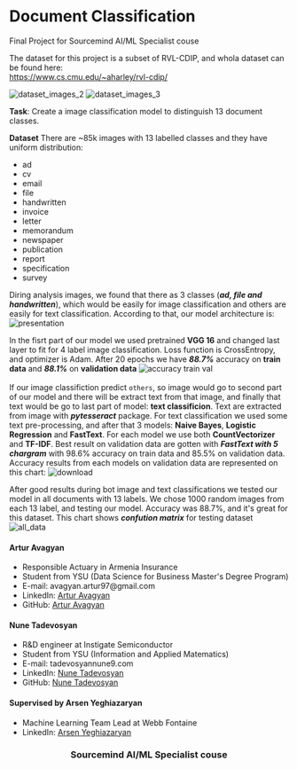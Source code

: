 # Document Classification
Final Project for Sourcemind AI/ML Specialist couse

The dataset for this project is a subset of RVL-CDIP, and whola dataset can be found here: \
  https://www.cs.cmu.edu/~aharley/rvl-cdip/

![dataset_images_2](https://user-images.githubusercontent.com/58246780/163474682-2f1f6ce6-3695-40c7-a402-874d50afb81b.jpg)
![dataset_images_3](https://user-images.githubusercontent.com/58246780/163474687-c1a9e7e7-af34-49dd-a614-2518389f8fc7.jpg)

**Task**: Create a image classification model to distinguish 13 document classes.

**Dataset**
There are ~85k images with 13 labelled classes and they have uniform distribution:
- ad
- cv
- email
- file
- handwritten
- invoice
- letter
- memorandum
- newspaper
- publication
- report
- specification
- survey

Diring analysis images, we found that there as 3 classes (***ad, file and handwritten***), which would be easily for image classification and others are easily for text classification. According to that, our model architecture is:
![presentation](https://user-images.githubusercontent.com/58246780/163481671-85bb1951-770c-4921-b021-53d5d586be85.png)


In the fisrt part of our model we used pretrained **VGG 16** and changed last layer to fit for 4 label image classification. Loss function is CrossEntropy, and optimizer is Adam. After 20 epochs we have ***88.7%*** accuracy on **train data** and ***88.1%*** on **validation data**
![accuracy train val](https://user-images.githubusercontent.com/58246780/163477709-fb9a53de-03cf-4648-99a0-25d34310e956.png)
\
\
If our image classifiction predict `others`, so image would go to second part of our model and there will be extract text from that image, and finally that text would be go to last part of model: **text classificion**. Text are extracted from image with ***pytesseract*** package. For text classification we used some text pre-processing, and after that 3 models: **Naive Bayes**, **Logistic Regression** and **FastText**. For each model we use both **CountVectorizer** and **TF-IDF**. Best result on validation data are gotten with ***FastText with 5 chargram*** with 98.6% accuracy on train data and 85.5% on validation data. Accuracy results from each models on validation data are represented on this chart:
![download](https://user-images.githubusercontent.com/58246780/163480172-749ed268-dfb2-4a32-b50c-d7fb99e3dd69.png)

After good results during bot image and text classifications we tested our model in all documents with 13 labels. We chose 1000 random images from each 13 label, and testing our model. Accuracy was 88.7%, and it's great for this dataset. This chart shows ***confution matrix*** for testing dataset\
![all_data](https://user-images.githubusercontent.com/58246780/163481340-49f198bc-b766-4aa8-b269-f3ee917dac9f.png)

<h4 align="left">Artur Avagyan</h4>
    <ul>
    <li>Responsible Actuary in Armenia Insurance</li>
    <li>Student from YSU (Data Science for Business Master's Degree Program)</li>
    <li>E-mail:   avagyan.artur97@gmail.com</li>
    <li>LinkedIn: <a href="https://www.linkedin.com/in/artur-avagyan-0a16311b3">Artur Avagyan</a></li>
    <li>GitHub:   <a href="https://github.com/artur-avagyan">Artur Avagyan</a></li>
    </ul>

<h4 align="left">Nune Tadevosyan</h4>
    <ul>
    <li>R&D engineer at Instigate Semiconductor</li>
    <li>Student from YSU (Information and Applied Matematics)</li>
    <li>E-mail:   tadevosyannune9.com</li>
    <li>LinkedIn: <a href="https://www.linkedin.com/in/nune-tadevosyan-9806a8207/">Nune Tadevosyan</a></li>
    <li>GitHub:   <a href="https://github.com/NuneTadevosyan">Nune Tadevosyan</a></li>
    </ul>

<h4 align="left">Supervised by Arsen Yeghiazaryan</h4>
    <ul>
    <li>Machine Learning Team Lead at Webb Fontaine</li>
    <li>LinkedIn: <a href="https://www.linkedin.com/in/arsen-yeghiazaryan-9abb4721//">Arsen Yeghiazaryan</a></li>
    </ul>
<h3 align="center">Sourcemind AI/ML Specialist couse</h3>
